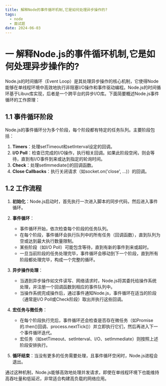```yaml
---
title: 解释Node的事件循环机制,它是如何处理异步操作的?
tags:
  - node
  - 面试题
date: 2024-06-03
---
```

# 一 解释Node.js的事件循环机制,它是如何处理异步操作的?

Node.js的时间循环（Event Loop）是其处理异步操作的核心机制，它使得Node能够在单线程环境中高效地执行非阻塞I/O操作和事件驱动编程。Node.js的时间循环基于Libuv库实现，后者是一个跨平台的异步I/O库。下面简要概述Node.js事件循环的工作原理：

## 1.1 事件循环阶段

Node.js的事件循环分为多个阶段，每个阶段都有特定的任务队列。主要阶段包括：

1. **Timers**：处理setTimeout和setInterval设定的回调。
2. **I/O Poll**：检查已完成的I/O操作，执行相关回调。如果此阶段空闲，则会等待，直到有I/O事件到来或达到指定的轮询时间。
3. **Check**：处理setImmediate()的回调函数。
4. **Close Callbacks**：执行关闭请求（如socket.on('close', ...)）的回调。

## 1.2 工作流程

1. **初始化**：Node.js启动时，首先执行一次进入脚本的同步代码，然后进入事件循环。
    
2. **事件循环**：
    
    - 事件循环开始，依次检查每个阶段的任务队列。
    - 在每个阶段，事件循环会执行队列中的所有任务（回调函数），直到队列为空或达到最大执行数量限制。
    - 某些阶段（如I/O Poll）可能包含等待，直到有新的事件到来或超时。
    - 一旦当前阶段的任务处理完毕，事件循环会移动到下一个阶段，直到所有阶段都处理完毕，构成一个完整的循环。
3. **异步操作处理**：
    
    - 当遇到异步操作如文件读写、网络请求时，Node.js将其委托给操作系统处理，并注册一个回调函数到相应的事件队列中。
    - 当操作系统完成操作后，通过事件通知Node.js，事件循环在适当的阶段（通常是I/O Poll或Check阶段）取出并执行这些回调。
4. **宏任务与微任务**：
    
    - 在每个阶段执行完后，事件循环还会检查是否存在微任务（如Promise的.then()回调、process.nextTick()）并立即执行它们，然后再进入下一个事件循环迭代。
    - 宏任务（如setTimeout、setInterval、I/O、setImmediate）则按照上述阶段安排执行。
5. **循环结束**：当没有更多的任务需要处理，且事件循环空闲时，Node.js进程会退出。
    

通过这种机制，Node.js能够高效地处理并发请求，即使在单线程环境下也能维持高吞吐量和低延迟，非常适合构建高负载的网络应用。